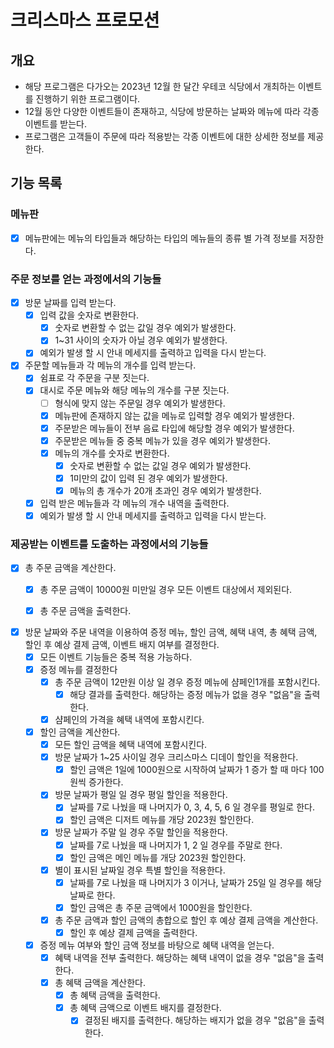 # 크리스마스 프로모션

## 개요

- 해당 프로그램은 다가오는 2023년 12월 한 달간 우테코 식당에서 개최하는 이벤트를 진행하기 위한 프로그램이다.
- 12월 동안 다양한 이벤트들이 존재하고, 식당에 방문하는 날짜와 메뉴에 따라 각종 이벤트를 받는다.
- 프로그램은 고객들이 주문에 따라 적용받는 각종 이벤트에 대한 상세한 정보를 제공한다.

## 기능 목록

### 메뉴판

- [x] 메뉴판에는 메뉴의 타입들과 해당하는 타입의 메뉴들의 종류 별 가격 정보를 저장한다.

### 주문 정보를 얻는 과정에서의 기능들

- [x] 방문 날짜를 입력 받는다.
    - [x] 입력 값을 숫자로 변환한다.
        - [x] 숫자로 변환할 수 없는 값일 경우 예외가 발생한다.
        - [x] 1~31 사이의 숫자가 아닐 경우 예외가 발생한다.
    - [x] 예외가 발생 할 시 안내 메세지를 출력하고 입력을 다시 받는다.

- [x] 주문할 메뉴들과 각 메뉴의 개수를 입력 받는다.
    - [x] 쉼표로 각 주문을 구분 짓는다.
    - [x] 대시로 주문 메뉴와 해당 메뉴의 개수를 구분 짓는다.
        - [ ] 형식에 맞지 않는 주문일 경우 예외가 발생한다.
        - [x] 메뉴판에 존재하지 않는 값을 메뉴로 입력할 경우 예외가 발생한다.
        - [x] 주문받은 메뉴들이 전부 음료 타입에 해당할 경우 예외가 발생한다.
        - [x] 주문받은 메뉴들 중 중복 메뉴가 있을 경우 예외가 발생한다.
        - [x] 메뉴의 개수를 숫자로 변환한다.
            - [x] 숫자로 변환할 수 없는 값일 경우 예외가 발생한다.
            - [x] 1미만의 값이 입력 된 경우 예외가 발생한다.
            - [x] 메뉴의 총 개수가 20개 초과인 경우 예외가 발생한다.
    - [x] 입력 받은 메뉴들과 각 메뉴의 개수 내역을 출력한다.
    - [x] 예외가 발생 할 시 안내 메세지를 출력하고 입력을 다시 받는다.

### 제공받는 이벤트를 도출하는 과정에서의 기능들

- [x] 총 주문 금액을 계산한다.
    - [x] 총 주문 금액이 10000원 미만일 경우 모든 이벤트 대상에서 제외된다.
    - [x] 총 주문 금액을 출력한다.


- [x] 방문 날짜와 주문 내역을 이용하여 증정 메뉴, 할인 금액, 혜택 내역, 총 혜택 금액, 할인 후 예상 결제 금액, 이벤트 배지 여부를 결정한다.
    - [x] 모든 이벤트 기능들은 중복 적용 가능하다.
    - [x] 증정 메뉴를 결정한다
        - [x] 총 주문 금액이 12만원 이상 일 경우 증정 메뉴에 샴페인1개를 포함시킨다.
            - [x] 해당 결과를 출력한다. 해당하는 증정 메뉴가 없을 경우 "없음"을 출력한다.
        - [x] 샴페인의 가격을 혜택 내역에 포함시킨다.
    - [x] 할인 금액을 계산한다.
        - [x] 모든 할인 금액을 혜택 내역에 포함시킨다.
        - [x] 방문 날짜가 1~25 사이일 경우 크리스마스 디데이 할인을 적용한다.
            - [x] 할인 금액은 1일에 1000원으로 시작하여 날짜가 1 증가 할 때 마다 100원씩 증가한다.
        - [x] 방문 날짜가 평일 일 경우 평일 할인을 적용한다.
            - [x] 날짜를 7로 나눴을 때 나머지가 0, 3, 4, 5, 6 일 경우를 평일로 한다.
            - [x] 할인 금액은 디저트 메뉴를 개당 2023원 할인한다.
        - [x] 방문 날짜가 주말 일 경우 주말 할인을 적용한다.
            - [x] 날짜를 7로 나눴을 때 나머지가 1, 2 일 경우를 주말로 한다.
            - [x] 할인 금액은 메인 메뉴를 개당 2023원 할인한다.
        - [x] 별이 표시된 날짜일 경우 특별 할인을 적용한다.
            - [x] 날짜를 7로 나눴을 때 나머지가 3 이거나, 날짜가 25일 일 경우를 해당 날짜로 한다.
            - [x] 할인 금액은 총 주문 금액에서 1000원을 할인한다.
        - [x] 총 주문 금액과 할인 금액의 총합으로 할인 후 예상 결제 금액을 계산한다.
            - [x] 할인 후 예상 결제 금액을 출력한다.
    - [x] 증정 메뉴 여부와 할인 금액 정보를 바탕으로 혜택 내역을 얻는다.
        - [x] 혜택 내역을 전부 출력한다. 해당하는 혜택 내역이 없을 경우 "없음"을 출력한다.
        - [x] 총 혜택 금액을 계산한다.
            - [x] 총 혜택 금액을 출력한다.
            - [x] 총 혜택 금액으로 이벤트 배지를 결정한다.
                - [x] 결정된 배지를 출력한다. 해당하는 배지가 없을 경우 "없음"을 출력한다.